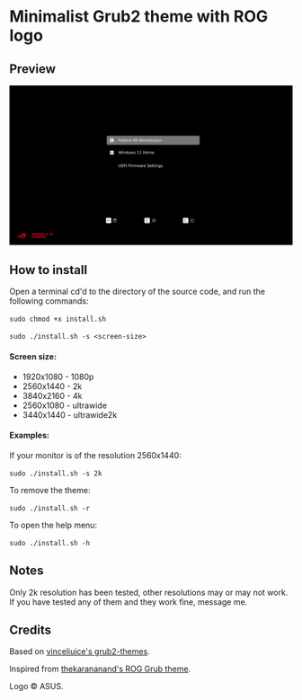 # Minimalist Grub2 theme with ROG logo

## Preview

![Grub preview](preview.png)

## How to install

Open a terminal cd'd to the directory of the source code, and run the following commands:

`sudo chmod +x install.sh`

`sudo ./install.sh -s <screen-size>`

#### Screen size:

- 1920x1080 - 1080p
- 2560x1440 - 2k
- 3840x2160 - 4k
- 2560x1080 - ultrawide
- 3440x1440 - ultrawide2k

#### Examples:

If your monitor is of the resolution 2560x1440:

`sudo ./install.sh -s 2k`

To remove the theme:

`sudo ./install.sh -r`

To open the help menu:

`sudo ./install.sh -h`

## Notes

Only 2k resolution has been tested, other resolutions may or may not work. If you have tested any of them and they work fine, message me.

## Credits

Based on [vinceliuice's grub2-themes](https://github.com/vinceliuice/grub2-themes).

Inspired from [thekarananand's ROG Grub theme](https://github.com/thekarananand/ROG_GRUB_Theme).

Logo © ASUS.

